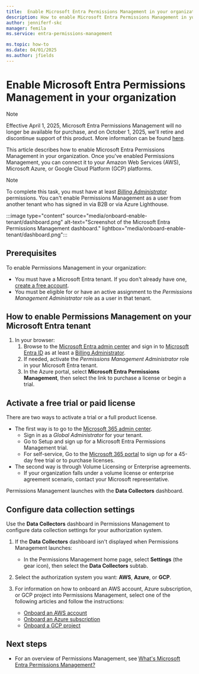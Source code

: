 ```yaml
---
title:  Enable Microsoft Entra Permissions Management in your organization
description: How to enable Microsoft Entra Permissions Management in your organization.
author: jenniferf-skc
manager: femila
ms.service: entra-permissions-management

ms.topic: how-to
ms.date: 04/01/2025
ms.author: jfields
---
```


# Enable Microsoft Entra Permissions Management in your organization

> [!NOTE]
> Effective April 1, 2025, Microsoft Entra Permissions Management will no longer be available for purchase, and on October 1, 2025, we'll retire and discontinue support of this product. More information can be found [here](https://aka.ms/MEPMretire).

This article describes how to enable Microsoft Entra Permissions Management in your organization. Once you've enabled Permissions Management, you can connect it to your Amazon Web Services (AWS), Microsoft Azure, or Google Cloud Platform (GCP) platforms.

> [!NOTE]
> To complete this task, you must have at least [*Billing Administrator*](https://go.microsoft.com/fwlink/?linkid=2248574) permissions. You can't enable Permissions Management as a user from another tenant who has signed in via B2B or via Azure Lighthouse.

:::image type="content" source="media/onboard-enable-tenant/dashboard.png" alt-text="Screenshot of the Microsoft Entra Permissions Management dashboard." lightbox="media/onboard-enable-tenant/dashboard.png":::

## Prerequisites

To enable Permissions Management in your organization:

- You must have a Microsoft Entra tenant. If you don't already have one, [create a free account](https://azure.microsoft.com/free/).
- You must be eligible for or have an active assignment to the *Permissions Management Administrator* role as a user in that tenant.

<a name='how-to-enable-permissions-management-on-your-azure-ad-tenant'></a>

## How to enable Permissions Management on your Microsoft Entra tenant

1. In your browser:
    1. Browse to the [Microsoft Entra admin center](https://entra.microsoft.com) and sign in to [Microsoft Entra ID](https://portal.azure.com/#blade/Microsoft_AAD_IAM/ActiveDirectoryMenuBlade/Overview) as at least a [Billing Administrator](https://go.microsoft.com/fwlink/?linkid=2248574).
    1. If needed, activate the *Permissions Management Administrator* role in your Microsoft Entra tenant.
    1. In the Azure portal, select **Microsoft Entra Permissions Management**, then select the link to purchase a license or begin a trial.


## Activate a free trial or paid license 
There are two ways to activate a trial or a full product license. 
- The first way is to go to the [Microsoft 365 admin center](https://admin.microsoft.com).
    - Sign in as a *Global Administrator* for your tenant.
    - Go to Setup and sign up for a Microsoft Entra Permissions Management trial. 
    - For self-service, Go to the [Microsoft 365 portal](https://aka.ms/TryPermissionsManagement) to sign up for a 45-day free trial or to purchase licenses. 
- The second way is through Volume Licensing or Enterprise agreements. 
    - If your organization falls under a volume license or enterprise agreement scenario, contact your Microsoft representative.

Permissions Management launches with the **Data Collectors** dashboard.

## Configure data collection settings

Use the **Data Collectors** dashboard in Permissions Management to configure data collection settings for your authorization system.

1. If the **Data Collectors** dashboard isn't displayed when Permissions Management launches:

    - In the Permissions Management home page, select **Settings** (the gear icon), then select the **Data Collectors** subtab.

1. Select the authorization system you want: **AWS**, **Azure**, or **GCP**.

1. For information on how to onboard an AWS account, Azure subscription, or GCP project into Permissions Management, select one of the following articles and follow the instructions:

    - [Onboard an AWS account](onboard-aws.md)
    - [Onboard an Azure subscription](onboard-azure.md)
    - [Onboard a GCP project](onboard-gcp.md)

## Next steps

- For an overview of Permissions Management, see [What's Microsoft Entra Permissions Management?](overview.md)
